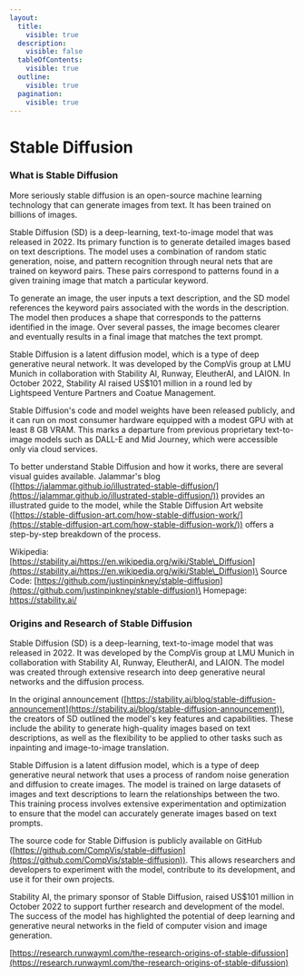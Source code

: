 ```yaml
---
layout:
  title:
    visible: true
  description:
    visible: false
  tableOfContents:
    visible: true
  outline:
    visible: true
  pagination:
    visible: true
---
```


# Stable Diffusion

### What is Stable Diffusion

More seriously stable diffusion is an open-source machine learning technology that can generate images from text. It has been trained on billions of images.

Stable Diffusion (SD) is a deep-learning, text-to-image model that was released in 2022. Its primary function is to generate detailed images based on text descriptions. The model uses a combination of random static generation, noise, and pattern recognition through neural nets that are trained on keyword pairs. These pairs correspond to patterns found in a given training image that match a particular keyword.

To generate an image, the user inputs a text description, and the SD model references the keyword pairs associated with the words in the description. The model then produces a shape that corresponds to the patterns identified in the image. Over several passes, the image becomes clearer and eventually results in a final image that matches the text prompt.

Stable Diffusion is a latent diffusion model, which is a type of deep generative neural network. It was developed by the CompVis group at LMU Munich in collaboration with Stability AI, Runway, EleutherAI, and LAION. In October 2022, Stability AI raised US$101 million in a round led by Lightspeed Venture Partners and Coatue Management.

Stable Diffusion's code and model weights have been released publicly, and it can run on most consumer hardware equipped with a modest GPU with at least 8 GB VRAM. This marks a departure from previous proprietary text-to-image models such as DALL-E and Mid Journey, which were accessible only via cloud services.

To better understand Stable Diffusion and how it works, there are several visual guides available. Jalammar's blog ([https://jalammar.github.io/illustrated-stable-diffusion/](https://jalammar.github.io/illustrated-stable-diffusion/)) provides an illustrated guide to the model, while the Stable Diffusion Art website ([https://stable-diffusion-art.com/how-stable-diffusion-work/](https://stable-diffusion-art.com/how-stable-diffusion-work/)) offers a step-by-step breakdown of the process.

Wikipedia: [https://stability.ai/https://en.wikipedia.org/wiki/Stable\_Diffusion](https://stability.ai/https://en.wikipedia.org/wiki/Stable\_Diffusion)\
Source Code: [https://github.com/justinpinkney/stable-diffusion](https://github.com/justinpinkney/stable-diffusion)\
Homepage: [https://stability.ai/ ](https://stability.ai/)

### Origins and Research of Stable Diffusion

Stable Diffusion (SD) is a deep-learning, text-to-image model that was released in 2022. It was developed by the CompVis group at LMU Munich in collaboration with Stability AI, Runway, EleutherAI, and LAION. The model was created through extensive research into deep generative neural networks and the diffusion process.

In the original announcement ([https://stability.ai/blog/stable-diffusion-announcement](https://stability.ai/blog/stable-diffusion-announcement)), the creators of SD outlined the model's key features and capabilities. These include the ability to generate high-quality images based on text descriptions, as well as the flexibility to be applied to other tasks such as inpainting and image-to-image translation.

Stable Diffusion is a latent diffusion model, which is a type of deep generative neural network that uses a process of random noise generation and diffusion to create images. The model is trained on large datasets of images and text descriptions to learn the relationships between the two. This training process involves extensive experimentation and optimization to ensure that the model can accurately generate images based on text prompts.

The source code for Stable Diffusion is publicly available on GitHub ([https://github.com/CompVis/stable-diffusion](https://github.com/CompVis/stable-diffusion)). This allows researchers and developers to experiment with the model, contribute to its development, and use it for their own projects.

Stability AI, the primary sponsor of Stable Diffusion, raised US$101 million in October 2022 to support further research and development of the model. The success of the model has highlighted the potential of deep learning and generative neural networks in the field of computer vision and image generation.

[https://research.runwayml.com/the-research-origins-of-stable-difussion](https://research.runwayml.com/the-research-origins-of-stable-difussion)
